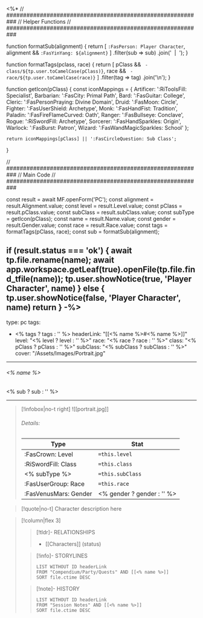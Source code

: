 <%*
// ###########################################################
//                       Helper Functions
// ###########################################################

function formatSub(alignment) {
	return [
		`:FasPerson: Player Character`,
        alignment && `:FasYinYang: ${alignment}`
	]
  	.filter(sub => sub)
  	.join('&nbsp;&nbsp;|&nbsp;&nbsp;');
}

function formatTags(pclass, race) {
    return [
    	pClass && ` - class/${tp.user.toCamelCase(pClass)}`,
        race && ` - race/${tp.user.toCamelCase(race)}`
    ]
    .filter(tag => tag)
    .join('\n');
}

function getIcon(pClass) {
    const iconMappings = {
        Artificer: ':RiToolsFill: Specialist',
        Barbarian: ':FasCity: Primal Path',
        Bard: ':FasGuitar: College',
        Cleric: ':FasPersonPraying: Divine Domain',
        Druid: ':FasMoon: Circle',
        Fighter: ':FasUserShield: Archetype',
        Monk: ':FasHandFist: Tradition',
        Paladin: ':FasFireFlameCurved: Oath',
        Ranger: ':FasBullseye: Conclave',
        Rogue: ':RiSwordFill: Archetype',
        Sorcerer: ':FasHandSparkles: Origin',
        Warlock: ':FasBurst: Patron',
        Wizard: ':FasWandMagicSparkles: School'
    };

    return iconMappings[pClass] || ':FasCircleQuestion: Sub Class';
}

// ###########################################################
//                         Main Code
// ###########################################################

const result = await MF.openForm('PC');
const alignment = result.Alignment.value;
const level = result.Level.value;
const pClass = result.pClass.value;
const subClass = result.subClass.value;
const subType = getIcon(pClass);
const name = result.Name.value;
const gender = result.Gender.value;
const race = result.Race.value;
const tags = formatTags(pClass, race);
const sub = formatSub(alignment);

if (result.status === 'ok') {
    await tp.file.rename(name);
    await app.workspace.getLeaf(true).openFile(tp.file.find_tfile(name));
    tp.user.showNotice(true, 'Player Character', name)
} else {
    tp.user.showNotice(false, 'Player Character', name)
    return
}
-%>
---
type: pc
tags:
- <% tags ? tags : '' %>
headerLink: "[[<% name %>#<% name %>]]"
level: "<% level ? level : '' %>"
race: "<% race ? race : '' %>"
class: "<% pClass ? pClass : '' %>"
subClass: "<% subClass ? subClass : '' %>"
cover: "/Assets/Images/Portrait.jpg"
---

###### <% name %>
<span class="sub2"><% sub ? sub : '' %></span>
___

> [!infobox|no-t right]
> ![[portrait.jpg]]
> ###### Details:
> | Type | Stat |
> | ---- | ---- |
> | :FasCrown: Level   | `=this.level` |
> | :RiSwordFill: Class |  `=this.class`|
> | <% subType %> |  `=this.subClass`|
> | :FasUserGroup: Race |  `=this.race` |
> | :FasVenusMars: Gender | <% gender ? gender : '' %> |

> [!quote|no-t]
> Character description here

> [!column|flex 3]
>>[!tldr]- RELATIONSHIPS
>> - [[Characters]] (status)
>
>>[!info]- STORYLINES
>>```dataview
>>LIST WITHOUT ID headerLink
>>FROM "Compendium/Party/Quests" AND [[<% name %>]]
>>SORT file.ctime DESC
>
>>[!note]- HISTORY
>>```dataview
>>LIST WITHOUT ID headerLink
>>FROM "Session Notes" AND [[<% name %>]]
>>SORT file.ctime DESC